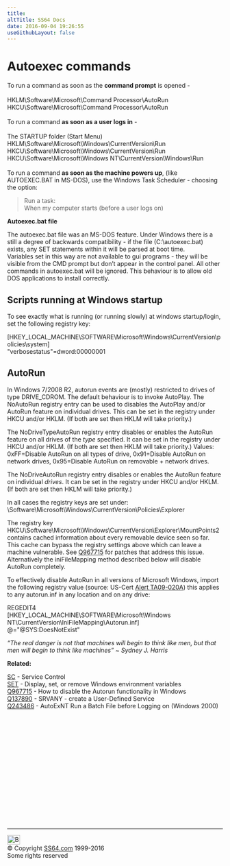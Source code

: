 ```yaml
---
title:
altTitle: SS64 Docs
date: 2016-09-04 19:26:55
useGithubLayout: false
---
```

<!-- #BeginLibraryItem "/Library/head_ntsyntax.lbi" --><!-- #EndLibraryItem --><h1>Autoexec commands</h1> 
<p>To run a command as soon as the <b>command prompt</b> is opened 
-<br>
<br>
HKLM\Software\Microsoft\Command Processor\AutoRun <br>
HKCU\Software\Microsoft\Command Processor\AutoRun<br>
<br>
To run a command <b>as soon as a user logs in</b> - <br>
<br>
The STARTUP folder (Start Menu)<br>
HKLM\Software\Microsoft\Windows\CurrentVersion\Run<br>
HKCU\Software\Microsoft\Windows\CurrentVersion\Run<br>
HKCU\Software\Microsoft\Windows NT\CurrentVersion\Windows\Run<br>
<br>
To run a command <b>as soon as the machine powers up</b>, (like AUTOEXEC.BAT 
in MS-DOS), use the Windows Task Scheduler - choosing the  option: 
</p><blockquote>
<p>Run a task:<br>
When my computer starts (before a user logs on)</p>
</blockquote>
<p><b>Autoexec.bat file</b>
</p><p>The autoexec.bat file was an MS-DOS feature. Under Windows there is a still a degree of backwards compatibility - if the file  (C:\autoexec.bat) exists, any SET statements within it will be parsed at boot time. <br>
Variables set in this way are not available to gui programs - they will be visible from the CMD prompt but don’t appear in the control panel. All other commands  in autoexec.bat will be ignored.
This behaviour is to allow old DOS applications to install correctly.
</p><h2>Scripts running at Windows startup </h2>
<p>To see exactly what is running (or running slowly) at windows startup/login, set the following registry key: 
</p><p class="code">[HKEY_LOCAL_MACHINE\SOFTWARE\Microsoft\Windows\CurrentVersion\policies\system] <br>
"verbosestatus"=dword:00000001</p>
<h2>AutoRun</h2>
<p>In Windows 7/2008 R2, autorun events are (mostly) restricted to drives of type DRIVE_CDROM. The default behaviour is to invoke AutoPlay. The <span class="code">NoAutoRun</span> registry  entry can be used to disables the AutoPlay and/or AutoRun feature on individual drives. This can be set in the registry under  HKCU and/or   HKLM. (If both are set then HKLM will take priority.) </p>
<p>The <span class="code">NoDriveTypeAutoRun</span>  registry entry disables or enables the AutoRun feature on all drives of the <i>type</i> specified. It can be set in the registry under  HKCU and/or   HKLM. (If both are set then HKLM will take priority.) Values: <span class="code">0xFF</span>=Disable AutoRun on all types of drive, <span class="code">0x91</span>=Disable AutoRun on network drives, <span class="code">0x95</span>=Disable AutoRun on removable + network drives.</p>
<p>The <span class="code">NoDriveAutoRun</span> registry  entry disables or enables the AutoRun feature on individual <i>drives</i>. It can be set in the registry under  HKCU and/or   HKLM. (If both are set then HKLM will take priority.)
</p><p>In all cases the registry keys are set  under:<br>
<span class="code">\Software\Microsoft\Windows\CurrentVersion\Policies\Explorer</span>
</p><p>The registry key <span class="code">HKCU\Software\Microsoft\Windows\CurrentVersion\Explorer\MountPoints2</span>  contains cached information about every removable device seen so far. This cache can bypass  the registry settings above which can leave a machine vulnerable. See <a href="https://support.microsoft.com/kb/967715">Q967715</a> for patches that address this issue. Alternatively the iniFileMapping method described below will  disable AutoRun completely.
</p><p>To effectively disable AutoRun in all versions of Microsoft Windows, import the following registry value (source: US-Cert <a href="http://www.us-cert.gov/cas/techalerts/TA09-020A.html">Alert TA09-020A</a>)  this applies to any autorun.inf in any location and on any drive:
</p><p class="code"> REGEDIT4<br>
  [HKEY_LOCAL_MACHINE\SOFTWARE\Microsoft\Windows NT\CurrentVersion\IniFileMapping\Autorun.inf]<br>
@="@SYS:DoesNotExist"</p>
<p><i class="quote">“The real danger is not that machines will begin to think like men, but that men will begin to think like machines” ~ Sydney J. Harris</i>
</p><p><b>Related:</b></p><p><a href="sc.html">SC</a> - Service Control<br>
<a href="set.html">SET</a> - Display, set, or remove Windows  environment 
variables<br>
<a href="https://support.microsoft.com/kb/967715">Q967715</a> - How to disable the Autorun functionality in Windows<br>
<a href="https://support.microsoft.com/kb/137890">Q137890</a> - SRVANY - create a User-Defined Service<br>
<a href="https://support.microsoft.com/kb/243486">Q243486</a> - AutoExNT Run a Batch File before Logging on (Windows 2000)
<!-- #BeginLibraryItem "/Library/foot_nt.lbi" --></p><p>
<!-- windows300 -->
<ins class="adsbygoogle" style="display:inline-block;width:300px;height:250px" data-ad-client="ca-pub-6140977852749469" data-ad-slot="7649547908"></ins>
<script>
(adsbygoogle = window.adsbygoogle || []).push({});
</script></p>
<hr>
<div id="bl" class="footer"><a href="syntax-autoexec.html#"><img src="../images/top.png" width="30" height="22" alt="Back to the Top"></a></div>
<div id="br" class="footer, tagline">© Copyright <a href="http://ss64.com/">SS64.com</a> 1999-2016<br>
Some rights reserved</div><!-- #EndLibraryItem -->
